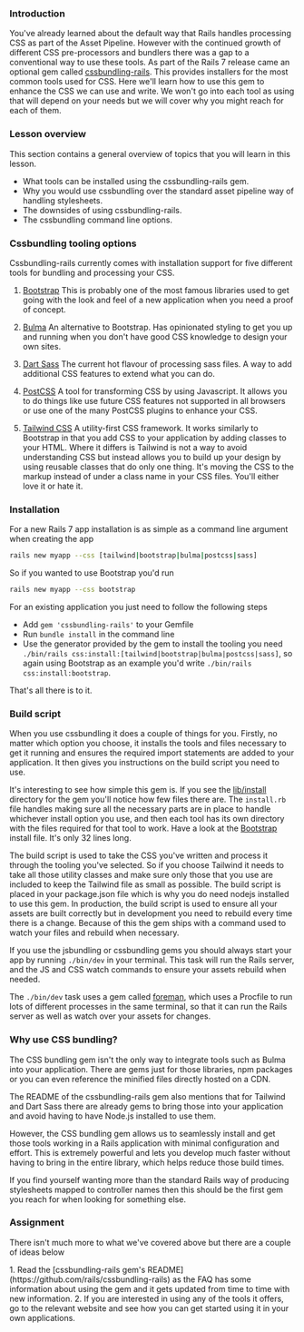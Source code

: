 ### Introduction

You've already learned about the default way that Rails handles processing CSS as part of the Asset Pipeline. However with the continued growth of different CSS pre-processors and bundlers there was a gap to a conventional way to use these tools. As part of the Rails 7 release came an optional gem called [cssbundling-rails](https://github.com/rails/cssbundling-rails). This provides installers for the most common tools used for CSS. Here we'll learn how to use this gem to enhance the CSS we can use and write. We won't go into each tool as using that will depend on your needs but we will cover why you might reach for each of them.

### Lesson overview

This section contains a general overview of topics that you will learn in this lesson.

- What tools can be installed using the cssbundling-rails gem.
- Why you would use cssbundling over the standard asset pipeline way of handling stylesheets.
- The downsides of using cssbundling-rails.
- The cssbundling command line options.

### Cssbundling tooling options

Cssbundling-rails currently comes with installation support for five different tools for bundling and processing your CSS.

1. [Bootstrap](https://getbootstrap.com/)
This is probably one of the most famous libraries used to get going with the look and feel of a new application when you need a proof of concept.

2. [Bulma](https://bulma.io/)
An alternative to Bootstrap. Has opinionated styling to get you up and running when you don't have good CSS knowledge to design your own sites.

3. [Dart Sass](https://sass-lang.com/dart-sass)
The current hot flavour of processing sass files. A way to add additional CSS features to extend what you can do.

4. [PostCSS](https://postcss.org/)
A tool for transforming CSS by using Javascript. It allows you to do things like use future CSS features not supported in all browsers or use one of the many PostCSS plugins to enhance your CSS.

5. [Tailwind CSS](https://tailwindcss.com/)
A utility-first CSS framework. It works similarly to Bootstrap in that you add CSS to your application by adding classes to your HTML. Where it differs is Tailwind is not a way to avoid understanding CSS but instead allows you to build up your design by using reusable classes that do only one thing. It's moving the CSS to the markup instead of under a class name in your CSS files. You'll either love it or hate it.

### Installation

For a new Rails 7 app installation is as simple as a command line argument when creating the app

~~~bash
rails new myapp --css [tailwind|bootstrap|bulma|postcss|sass]
~~~

So if you wanted to use Bootstrap you'd run

~~~bash
rails new myapp --css bootstrap
~~~

For an existing application you just need to follow the following steps

* Add `gem 'cssbundling-rails'` to your Gemfile
* Run `bundle install` in the command line
* Use the generator provided by the gem to install the tooling you need `./bin/rails css:install:[tailwind|bootstrap|bulma|postcss|sass]`, so again using Bootstrap as an example you'd write `./bin/rails css:install:bootstrap`.

That's all there is to it.

### Build script

When you use cssbundling it does a couple of things for you. Firstly, no matter which option you choose, it installs the tools and files necessary to get it running and ensures the required import statements are added to your application. It then gives you instructions on the build script you need to use.

It's interesting to see how simple this gem is. If you see the [lib/install](https://github.com/rails/cssbundling-rails/tree/main/lib/install) directory for the gem you'll notice how few files there are. The `install.rb` file handles making sure all the necessary parts are in place to handle whichever install option you use, and then each tool has its own directory with the files required for that tool to work. Have a look at the [Bootstrap](https://github.com/rails/cssbundling-rails/blob/main/lib/install/bootstrap/install.rb) install file. It's only 32 lines long.

The build script is used to take the CSS you've written and process it through the tooling you've selected. So if you choose Tailwind it needs to take all those utility classes and make sure only those that you use are included to keep the Tailwind file as small as possible. The build script is placed in your package.json file which is why you do need nodejs installed to use this gem. In production, the build script is used to ensure all your assets are built correctly but in development you need to rebuild every time there is a change. Because of this the gem ships with a command used to watch your files and rebuild when necessary.

If you use the jsbundling or cssbundling gems you should always start your app by running `./bin/dev` in your terminal. This task will run the Rails server, and the JS and CSS watch commands to ensure your assets rebuild when needed.

The `./bin/dev` task uses a gem called [foreman](https://github.com/ddollar/foreman), which uses a Procfile to run lots of different processes in the same terminal, so that it can run the Rails server as well as watch over your assets for changes.

### Why use CSS bundling?

The CSS bundling gem isn't the only way to integrate tools such as Bulma into your application. There are gems just for those libraries, npm packages or you can even reference the minified files directly hosted on a CDN.

The README of the cssbundling-rails gem also mentions that for Tailwind and Dart Sass there are already gems to bring those into your application and avoid having to have Node.js installed to use them.

However, the CSS bundling gem allows us to seamlessly install and get those tools working in a Rails application with minimal configuration and effort. This is extremely powerful and lets you develop much faster without having to bring in the entire library, which helps reduce those build times.

If you find yourself wanting more than the standard Rails way of producing stylesheets mapped to controller names then this should be the first gem you reach for when looking for something else.

### Assignment

There isn't much more to what we've covered above but there are a couple of ideas below

<div class="lesson-content__panel" markdown="1">
  1. Read the [cssbundling-rails gem's README](https://github.com/rails/cssbundling-rails) as the FAQ has some information about using the gem and it gets updated from time to time with new information.
  2. If you are interested in using any of the tools it offers, go to the relevant website and see how you can get started using it in your own applications.
</div>